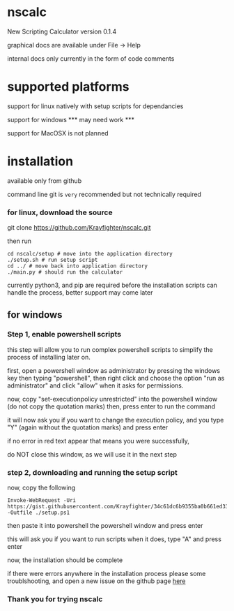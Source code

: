 # nscalc
New Scripting Calculator version 0.1.4

graphical docs are available under File -> Help

internal docs only currently in the form of code comments


# supported platforms

support for linux natively with setup scripts for dependancies

support for windows *** may need work ***

support for MacOSX is not planned



# installation


available only from github

command line git is `very` recommended but not technically required


### for linux, download the source

git clone https://github.com/Krayfighter/nscalc.git

then run
```
cd nscalc/setup # move into the application directory
./setup.sh # run setup script
cd ../ # move back into application directory
./main.py # should run the calculator
```

currently python3, and pip are required before the installation
scripts can handle the process, better support may come later




## for windows


### Step 1, enable powershell scripts

this step will allow you to run complex powershell scripts to
simplify the process of installing later on.

first, open a powershell window as administrator by pressing the windows key
then typing "powershell", then right click and choose the option "run as administrator"
and click "allow" when it asks for permissions.

now, copy "set-executionpolicy unrestricted" into the powershell window (do not copy the quotation marks)
then, press enter to run the command

it will now ask you if you want to change the execution policy,
and you type "Y" (again without the quotation marks) and press enter

if no error in red text appear that means you were successfully,

do NOT close this window, as we will use it in the next step


### step 2, downloading and running the setup script

now, copy the following
```
Invoke-WebRequest -Uri https://gist.githubusercontent.com/Krayfighter/34c61dc6b9355ba0b661ed336b487e4f/raw/a26f1066063f55b0566dbfd636685af227c8caaa/setup_nscalc.ps1 -Outfile ./setup.ps1
```
then paste it into powershell the
powershell window and press enter
<!-- 
then run

./setup.ps1 -->

this will ask you if you want to run scripts
when it does, type "A" and press enter

<!-- after it has completed,  -->

now, the installation should be complete



if there were errors anywhere in the installation process please
some troublshooting, and open a new issue on the github page [here](https://github.com/Krayfighter/nscalc.git)


### Thank you for trying nscalc
